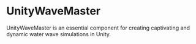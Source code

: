 # UnityWaveMaster
UnityWaveMaster is an essential component for creating captivating and dynamic water wave simulations in Unity.
